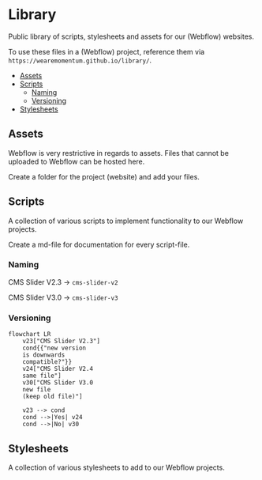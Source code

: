 # Library
Public library of scripts, stylesheets and assets for our (Webflow) websites.

To use these files in a (Webflow) project, reference them via `https://wearemomentum.github.io/library/`.
- [Assets](#assets)
- [Scripts](#scripts)
  - [Naming](#naming)
  - [Versioning](#versioning)
- [Stylesheets](#stylesheets)

## Assets
Webflow is very restrictive in regards to assets. Files that cannot be uploaded to Webflow can be hosted here.

Create a folder for the project (website) and add your files.

## Scripts
A collection of various scripts to implement functionality to our Webflow projects.

Create a md-file for documentation for every script-file.
### Naming
CMS Slider V2.3 -> `cms-slider-v2`

CMS Slider V3.0 -> `cms-slider-v3`
### Versioning
<!-- https://mermaid.js.org/intro/ -->
```mermaid
flowchart LR
    v23["CMS Slider V2.3"]
    cond{{"new version
    is downwards
    compatible?"}}
    v24["CMS Slider V2.4
    same file"]
    v30["CMS Slider V3.0
    new file
    (keep old file)"]

    v23 --> cond
    cond -->|Yes| v24
    cond -->|No| v30
```

## Stylesheets
A collection of various stylesheets to add to our Webflow projects.